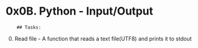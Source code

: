 # 0x0B. Python - Input/Output

		## Tasks:

0. Read file - A function that reads a text file(UTF8) and prints it to stdout
